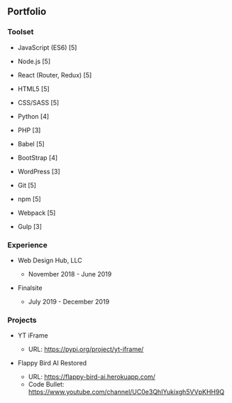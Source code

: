 ## Portfolio

### Toolset

- JavaScript (ES6) [5]
- Node.js [5]
- React (Router, Redux) [5]
- HTML5 [5]
- CSS/SASS [5]
- Python [4]
- PHP [3]

- Babel [5]
- BootStrap [4]
- WordPress [3]
- Git [5]
- npm [5]
- Webpack [5]
- Gulp [3]

### Experience

- Web Design Hub, LLC
    - November 2018 - June 2019

- Finalsite
    - July 2019 - December 2019

### Projects

- YT iFrame
    - URL: https://pypi.org/project/yt-iframe/

- Flappy Bird AI Restored
    - URL: https://flappy-bird-ai.herokuapp.com/
    - Code Bullet: https://www.youtube.com/channel/UC0e3QhIYukixgh5VVpKHH9Q
